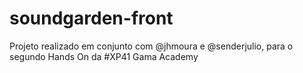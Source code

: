 # soundgarden-front
Projeto realizado em conjunto com @jhmoura e @senderjulio, para o segundo Hands On da #XP41 Gama Academy

